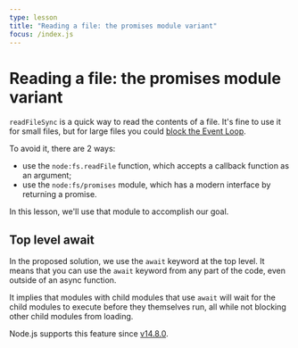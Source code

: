 ```yaml
---
type: lesson
title: "Reading a file: the promises module variant"
focus: /index.js
---
```


# Reading a file: the promises module variant

`readFileSync` is a quick way to read the contents of a file. It's fine to use it for small files, but for large files you could [block the Event Loop](https://nodejs.org/en/learn/asynchronous-work/dont-block-the-event-loop).

To avoid it, there are 2 ways:
- use the `node:fs.readFile` function, which accepts a callback function as an argument;
- use the `node:fs/promises` module, which has a modern interface by returning a promise.

In this lesson, we'll use that module to accomplish our goal.

## Top level await

In the proposed solution, we use the `await` keyword at the top level. It means that you can use the `await` keyword from any part of the code, even outside of an async function.

It implies that modules with child modules that use `await` will wait for the child modules to execute before they themselves run, all while not blocking other child modules from loading.

Node.js supports this feature since [v14.8.0](https://nodejs.org/en/blog/release/v14.8.0).
